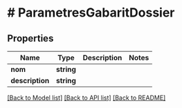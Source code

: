 # # ParametresGabaritDossier

## Properties

Name | Type | Description | Notes
------------ | ------------- | ------------- | -------------
**nom** | **string** |  |
**description** | **string** |  |

[[Back to Model list]](../../README.md#models) [[Back to API list]](../../README.md#endpoints) [[Back to README]](../../README.md)
